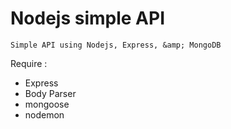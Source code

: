 # Nodejs simple API

`Simple API using Nodejs, Express, &amp; MongoDB`

Require :
  - Express
  - Body Parser
  - mongoose
  - nodemon
